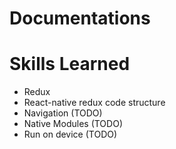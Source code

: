 # Documentations

# Skills Learned
- Redux
- React-native redux code structure
- Navigation (TODO)
- Native Modules (TODO)
- Run on device (TODO)